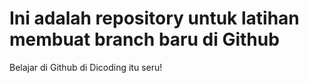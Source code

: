 # Ini adalah repository untuk latihan membuat branch baru di Github
Belajar di Github di Dicoding itu seru!

